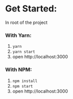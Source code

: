 # Get Started:
In root of the project
### With Yarn:
1. ```yarn```
2. ```yarn start```
3. open http://localhost:3000
### With NPM:
1. ```npm install```
2. ```npm start```
3. open http://localhost:3000
